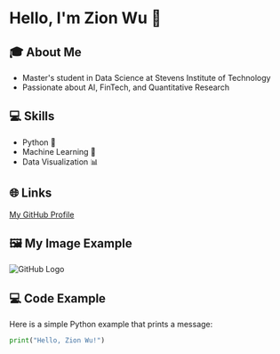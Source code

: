 # Hello, I'm Zion Wu 👋

## 🎓 About Me
- Master's student in Data Science at Stevens Institute of Technology
- Passionate about AI, FinTech, and Quantitative Research

## 💻 Skills
- Python 🐍
- Machine Learning 🤖
- Data Visualization 📊

## 🌐 Links
[My GitHub Profile](https://github.com/Z1onWu)
## 🖼️ My Image Example
![GitHub Logo](https://github.githubassets.com/images/modules/logos_page/GitHub-Mark.png)
## 💻 Code Example

Here is a simple Python example that prints a message:

```python
print("Hello, Zion Wu!")



